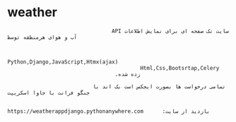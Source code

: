 # weather     
                                     API سایت تک صفحه ای برای نمایش اطلاعات آب و هوای هرمنظقه توسظ
                                                                                            
                                         
                                              Python,Django,JavaScript,Htmx(ajax)
                                              Html,Css,Bootsrtap,Celery
                                      .زده شده
                                        
                               تمامی درخواست ها بصورت ایجکس است بک اند با جنگو فرانت با جاوا اسکریپت
                            
                                  https://weatherappdjango.pythonanywhere.com      :بازدید از سایت
